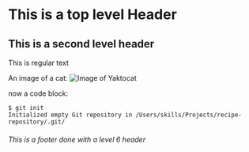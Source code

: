 # This is a top level Header

## This is a second level header

This is regular text

An image of a cat:
![Image of Yaktocat](https://octodex.github.com/images/yaktocat.png)

now a code block:
```
$ git init
Initialized empty Git repository in /Users/skills/Projects/recipe-repository/.git/
```

###### This is a footer done with a level 6 header

